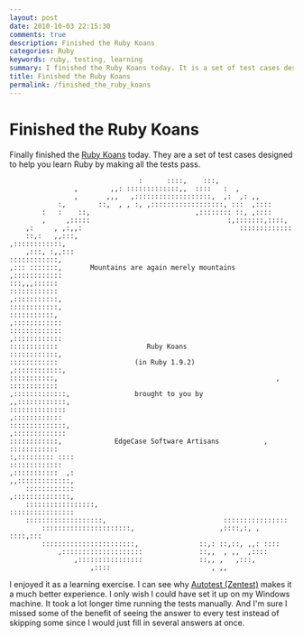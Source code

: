 ```yaml
---
layout: post
date: 2010-10-03 22:15:30
comments: true
description: Finished the Ruby Koans
categories: Ruby
keywords: ruby, testing, learning
summary: I finished the Ruby Koans today. It is a set of test cases designed to help you learn Ruby by making all the tests pass.
title: Finished the Ruby Koans
permalink: /finished_the_ruby_koans
---
```


# Finished the Ruby Koans

Finally finished the [Ruby Koans](http://github.com/edgecase/ruby_koans) today. They are a set of test cases designed to help you learn Ruby by making all the tests pass.

                                    :      ::::,    :::,
                    ,        ,,: :::::::::::::,,  ::::   :  ,
                    ,       ,,,   ,:::::::::::::::::::,  ,:  ,: ,,
                :,        ::,  , , :, ,::::::::::::::::::, :::  ,::::
            :   :    ::,                          ,:::::::: ::, ,::::
            ,     ,:::::                                  :,:::::::,::::,
        ,:     , ,:,,:                                       :::::::::::::
        ::,:   ,,:::,                                           ,::::::::::::,
        ,:::, :,,:::                                               ::::::::::::,
    ,::: :::::::,       Mountains are again merely mountains     ,::::::::::::
    :::,,,::::::                                                   ::::::::::::
    ,:::::::::::,                                                    ::::::::::::,
    :::::::::::,                                                     ,::::::::::::
    :::::::::::::                                                     ,::::::::::::
    ::::::::::::                      Ruby Koans                       ::::::::::::,
    ::::::::::::                   (in Ruby 1.9.2)                    ,::::::::::::,
    :::::::::::,                                                      , ::::::::::::
    ,:::::::::::::,                brought to you by                 ,,::::::::::::,
    ::::::::::::::                                                    ,::::::::::::
    ::::::::::::::,                                                 ,:::::::::::::
    ::::::::::::,             EdgeCase Software Artisans           , ::::::::::::
    :,::::::::: ::::                                               :::::::::::::
    ,:::::::::::  ,:                                          ,,:::::::::::::,
        ::::::::::::                                           ,::::::::::::::,
        :::::::::::::::::,                                  ::::::::::::::::
        :::::::::::::::::::,                             ::::::::::::::::
            ::::::::::::::::::::::,                     ,::::,:, , ::::,:::
            :::::::::::::::::::::::,               ::,: ::,::, ,,: ::::
                ,::::::::::::::::::::              ::,,  , ,,  ,::::
                    ,::::::::::::::::              ::,, ,   ,:::,
                        ,::::                         , ,,

I enjoyed it as a learning exercise. I can see why [Autotest (Zentest)](http://rubyforge.org/projects/zentest) makes it a much better experience. I only wish I could have set it up on my Windows machine. It took a lot longer time running the tests manually. And I'm sure I missed some of the benefit of seeing the answer to every test instead of skipping some since I would just fill in several answers at once.
